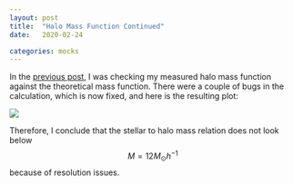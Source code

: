 ```yaml
---
layout: post
title:  "Halo Mass Function Continued"
date:   2020-02-24

categories: mocks
---
```


In the <a href="https://ndrakos.github.io/blog/mocks/Halo_Mass_Function/">previous post</a>, I was checking my measured halo mass function against the theoretical mass function. There were a couple of bugs in the calculation, which is now fixed, and here is the resulting plot:

<img src="{{ site.baseurl }}/assets/plots/HaloMassFunction2.png">

Therefore, I conclude that the stellar to halo mass relation does not look below $$M =12 M_\odot h^{-1}$$ because of resolution issues.

